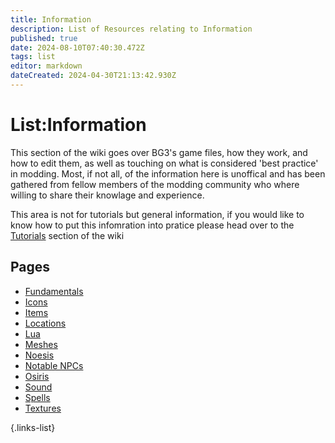 ```yaml
---
title: Information
description: List of Resources relating to Information
published: true
date: 2024-08-10T07:40:30.472Z
tags: list
editor: markdown
dateCreated: 2024-04-30T21:13:42.930Z
---
```


# List:Information
This section of the wiki goes over BG3's game files, how they work, and how to edit them, as well as touching on what is considered 'best practice' in modding. Most, if not all, of the information here is unoffical and has been gathered from fellow members of the modding community who where willing to share their knowlage and experience.

This area is not for tutorials but general information, if you would like to know how to put this infomration into pratice please head over to the [Tutorials](Tutorials) section of the wiki 
<!-- For the sake of organisation the information here has been devided up into sections: **Core**, **Scripting**, **Meshes**, **Textures**, **Sound**, and **Gameplay**. Each one has its own -->



## Pages
- [Fundamentals](/Information/fundamental)
- [Icons](Icons)
- [Items](/Information/Items)
- [Locations](/Information/Locations)
- [Lua](Lua)
- [Meshes](Meshes)
- [Noesis](/Information/Noesis)
- [Notable NPCs](Notable-NPCs)
- [Osiris](Osiris)
- [Sound](Sound)
- [Spells](Spells)
- [Textures](Textures)

{.links-list}


